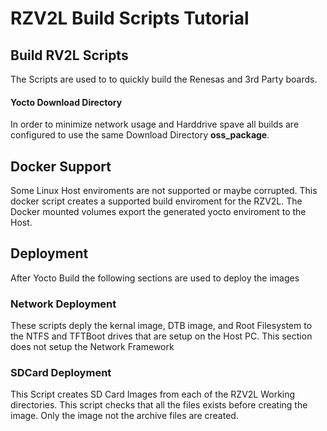 # RZV2L Build Scripts Tutorial

## Build RV2L Scripts
The Scripts are used to to quickly build the Renesas and 3rd Party boards. 
#### Yocto Download Directory
In order to minimize network usage and Harddrive spave all builds are configured to use the same Download Directory **oss_package**.
## Docker Support
Some Linux Host enviroments are not supported or maybe corrupted. This docker script creates a supported build enviroment for the RZV2L. The Docker mounted volumes export the generated yocto enviroment to the Host.
## Deployment
After Yocto Build the following sections are used to deploy the images
### Network Deployment
These scripts deply the kernal image, DTB image, and Root Filesystem to the NTFS and TFTBoot drives that are setup on the Host PC. This section does not setup the Network Framework
### SDCard Deployment
This Script creates SD Card Images from each of the RZV2L Working directories. This script checks that all the files exists before creating the image. Only the image not the archive files are created.
